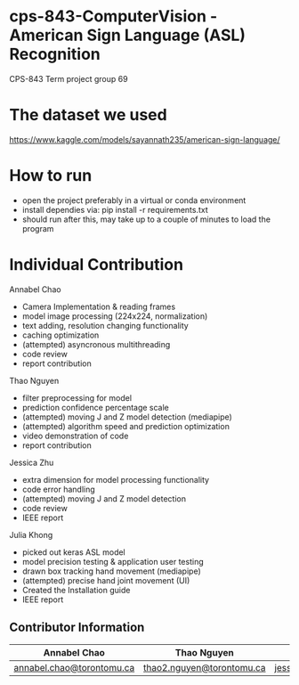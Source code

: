 # cps-843-ComputerVision - American Sign Language (ASL) Recognition
CPS-843 Term project group 69

# The dataset we used 
https://www.kaggle.com/models/sayannath235/american-sign-language/

# How to run
- open the project preferably in a virtual or conda environment
- install dependies via: pip install -r requirements.txt
- should run after this, may take up to a couple of minutes to load the program

# Individual Contribution
Annabel Chao 
- Camera Implementation & reading frames
- model image processing (224x224, normalization)
- text adding, resolution changing functionality 
- caching optimization
- (attempted) asyncronous multithreading
- code review
- report contribution

Thao Nguyen
- filter preprocessing for model
- prediction confidence percentage scale
- (attempted) moving J and Z model detection (mediapipe)
- (attempted) algorithm speed and prediction optimization
- video demonstration of code
- report contribution

Jessica Zhu
- extra dimension for model processing functionality 
- code error handling
- (attempted) moving J and Z model detection
- code review
- IEEE report 

Julia Khong
- picked out keras ASL model
- model precision testing & application user testing
- drawn box tracking hand movement (mediapipe)
- (attempted) precise hand joint movement (UI)
- Created the Installation guide
- IEEE report



## Contributor Information 

| Annabel Chao  | Thao Nguyen | Jessica Zhu  | Julia Khong |
| ------------- | ------------- | ------------- | ------------- |
| annabel.chao@torontomu.ca  | thao2.nguyen@torontomu.ca  | jessica.zhu@torontomu.ca  | julia.khong@torontomu.ca  |

